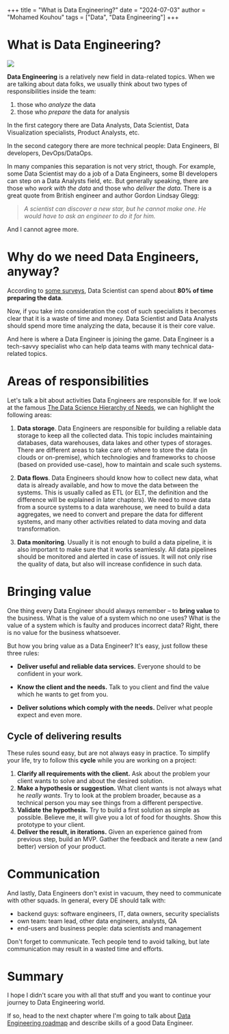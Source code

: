 +++
title = "What is Data Engineering?"
date = "2024-07-03"
author = "Mohamed Kouhou"
tags = ["Data", "Data Engineering"]
+++

# What is Data Engineering?

<img max-height="500" src="https://i.ibb.co/88jNwgg/image-870x-65a25bb5e37bf.jpg">

**Data Engineering** is a relatively new field in data-related topics. When we are talking about data folks, we usually think about two types of responsibilities inside the team:
1. those who _analyze_ the data
2. those who _prepare_ the data for analysis

In the first category there are Data Analysts, Data Scientist, Data Visualization specialists, Product Analysts, etc.

In the second category there are more technical people: Data Engineers, BI developers, DevOps/DataOps.

In many companies this separation is not very strict, though. For example, some Data Scientist may do a job of a Data Engineers, some BI developers can step on a Data Analysts field, etc. But generally speaking, there are those who _work with the data_ and those who _deliver the data_. There is a great quote from British engineer and author Gordon Lindsay Glegg:

> _A scientist can discover a new star, but he cannot make one. He would have to ask an engineer to do it for him._

And I cannot agree more.


# Why do we need Data Engineers, anyway?

According to [some surveys](https://www.forbes.com/sites/gilpress/2016/03/23/data-preparation-most-time-consuming-least-enjoyable-data-science-task-survey-says/#51aacb106f63), Data Scientist can spend about **80% of time preparing the data**.

Now, if you take into consideration the cost of such specialists it becomes clear that it is a waste of time and money. Data Scientist and Data Analysts should spend more time analyzing the data, because it is their core value.

And here is where a Data Engineer is joining the game. Data Engineer is a tech-savvy specialist who can help data teams with many technical data-related topics.

# Areas of responsibilities

Let's talk a bit about activities Data Engineers are responsible for. If we look at the famous [The Data Science Hierarchy of Needs](https://hackernoon.com/the-ai-hierarchy-of-needs-18f111fcc007), we can highlight the following areas:

1. **Data storage**. Data Engineers are responsible for building a reliable data storage to keep all the collected data. This topic includes maintaining databases, data warehouses, data lakes and other types of storages. There are different areas to take care of: where to store the data (in clouds or on-premise), which technologies and frameworks to choose (based on provided use-case), how to maintain and scale such systems.

2. **Data flows**. Data Engineers should know how to collect new data, what data is already available, and how to move the data between the systems. This is usually called as ETL (or ELT, the definition and the difference will be explained in later chapters). We need to move data from a source systems to a data warehouse, we need to build a data aggregates, we need to convert and prepare the data for different systems, and many other activities related to data moving and data transformation.

3. **Data monitoring**. Usually it is not enough to build a data pipeline, it is also important to make sure that it works seamlessly. All data pipelines should be monitored and alerted in case of issues. It will not only rise the quality of data, but also will increase confidence in such data.

# Bringing value

One thing every Data Engineer should always remember – to **bring value** to the business. What is the value of a system which no one uses? What is the value of a system which is faulty and produces incorrect data? Right, there is no value for the business whatsoever.

But how you bring value as a Data Engineer? It's easy, just follow these three rules:

- **Deliver useful and reliable data services.** Everyone should to be confident in your work.

- **Know the client and the needs.** Talk to you client and find the value which he wants to get from you.

- **Deliver solutions which comply with the needs.** Deliver what people expect and even more.


## Cycle of delivering results

These rules sound easy, but are not always easy in practice. To simplify your life, try to follow this **cycle** while you are working on a project:

1. **Clarify all requirements with the client.** Ask about the problem your client wants to solve and about the desired solution.
2. **Make a hypothesis or suggestion.** What client wants is not always what he _really wants_. Try to look at the problem broader, because as a technical person you may see things from a different perspective.
3. **Validate the hypothesis.** Try to build a first solution as simple as possible. Believe me, it will give you a lot of food for thoughts. Show this prototype to your client.
4. **Deliver the result, in iterations.** Given an experience gained from previous step, build an MVP. Gather the feedback and iterate a new (and better) version of your product.

# Communication

And lastly, Data Engineers don't exist in vacuum, they need to communicate with other squads. In general, every DE should talk with:
- backend guys: software engineers, IT, data owners, security specialists
- own team: team lead, other data engineers, analysts, QA
- end-users and business people: data scientists and management

Don't forget to communicate. Tech people tend to avoid talking, but late communication may result in a wasted time and efforts.

# Summary

I hope I didn't scare you with all that stuff and you want to continue your journey to Data Engineering world.

If so, head to the next chapter where I'm going to talk about [Data Engineering roadmap](./data-engineering-roadmap.md) and describe skills of a good Data Engineer.